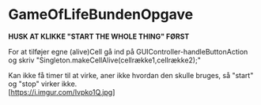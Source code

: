 # GameOfLifeBundenOpgave  
  
**HUSK AT KLIKKE "START THE WHOLE THING" FØRST**  
  
For at tilføjer egne (alive)Cell gå ind på GUIController-handleButtonAction og skriv "Singleton.makeCellAlive(cellrække1,cellrække2);"

  
Kan ikke få timer til at virke, aner ikke hvordan den skulle bruges, så "start" og "stop" virker ikke.  
[https://i.imgur.com/Ivpko1Q.jpg]

